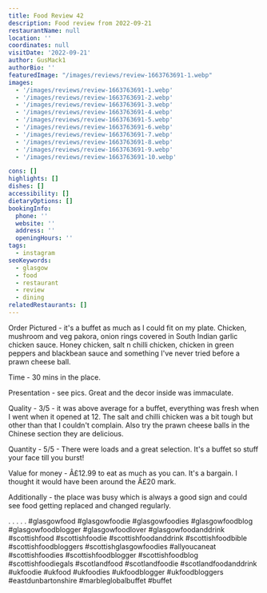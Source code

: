```yaml
---
title: Food Review 42
description: Food review from 2022-09-21
restaurantName: null
location: ''
coordinates: null
visitDate: '2022-09-21'
author: GusMack1
authorBio: ''
featuredImage: "/images/reviews/review-1663763691-1.webp"
images:
  - '/images/reviews/review-1663763691-1.webp'
  - '/images/reviews/review-1663763691-2.webp'
  - '/images/reviews/review-1663763691-3.webp'
  - '/images/reviews/review-1663763691-4.webp'
  - '/images/reviews/review-1663763691-5.webp'
  - '/images/reviews/review-1663763691-6.webp'
  - '/images/reviews/review-1663763691-7.webp'
  - '/images/reviews/review-1663763691-8.webp'
  - '/images/reviews/review-1663763691-9.webp'
  - '/images/reviews/review-1663763691-10.webp'

cons: []
highlights: []
dishes: []
accessibility: []
dietaryOptions: []
bookingInfo:
  phone: ''
  website: ''
  address: ''
  openingHours: ''
tags:
  - instagram
seoKeywords:
  - glasgow
  - food
  - restaurant
  - review
  - dining
relatedRestaurants: []
---
```

Order Pictured - it's a buffet as much as I could fit on my plate. Chicken, mushroom and veg pakora, onion rings covered in South Indian garlic chicken sauce. Honey chicken, salt n chilli chicken, chicken in green peppers and blackbean sauce and something I've never tried before a prawn cheese ball. 

Time - 30 mins in the place.

Presentation - see pics. Great and the decor inside was immaculate. 

Quality - 3/5 - it was above average for a buffet, everything was fresh when I went when it opened at 12. The salt and chilli chicken was a bit tough but other than that I couldn't complain. Also try the prawn cheese balls in the Chinese section they are delicious.

Quantity - 5/5 - There were loads and a great selection. It's a buffet so stuff your face till you burst!

Value for money - Â£12.99 to eat as much as you can. It's a bargain. I thought it would have been around the Â£20 mark.

Additionally - the place was busy which is always a good sign and could see food getting replaced and changed regularly. 

.
.
.
.
.
#glasgowfood #glasgowfoodie #glasgowfoodies #glasgowfoodblog #glasgowfoodblogger #glasgowfoodlover #glasgowfoodanddrink #scottishfood #scottishfoodie #scottishfoodanddrink #scottishfoodbible #scottishfoodbloggers #scottishglasgowfoodies #allyoucaneat #scottishfoodies #scottishfoodblogger #scottishfoodblog #scottishfoodiegals #scotlandfood #scotlandfoodie #scotlandfoodanddrink #ukfoodie #ukfood #ukfoodies #ukfoodblogger #ukfoodbloggers #eastdunbartonshire #marbleglobalbuffet #buffet
